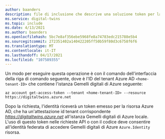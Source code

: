 ```yaml
---
author: baanders
description: file di inclusione che descrive una soluzione token per la limitazione tra tenant con Gemelli digitali di Azure
ms.service: digital-twins
ms.topic: include
ms.date: 4/13/2021
ms.author: baanders
ms.openlocfilehash: 5bc7e8af356ebe5968fe8a74783edc215788e5b4
ms.sourcegitcommit: 272351402a140422205ff50b59f80d3c6758f6f6
ms.translationtype: MT
ms.contentlocale: it-IT
ms.lasthandoff: 04/17/2021
ms.locfileid: "107589355"
---
```

Un modo per eseguire questa operazione è con il comando dell'interfaccia della riga di comando seguente, dove è l'ID del tenant Azure AD `<home-tenant-ID>` che contiene l'istanza Gemelli digitali di Azure seguente:

```azurecli-interactive
az account get-access-token --tenant <home-tenant-ID> --resource https://digitaltwins.azure.net
```

Dopo la richiesta, l'identità riceverà un token emesso per la risorsa Azure AD, che ha un'attestazione id tenant corrispondente *https://digitaltwins.azure.net* all'istanza Gemelli digitali di Azure locale. L'uso di questo token nelle richieste API o con il codice deve consentire all'identità federata di accedere Gemelli digitali di Azure `Azure.Identity` risorsa.